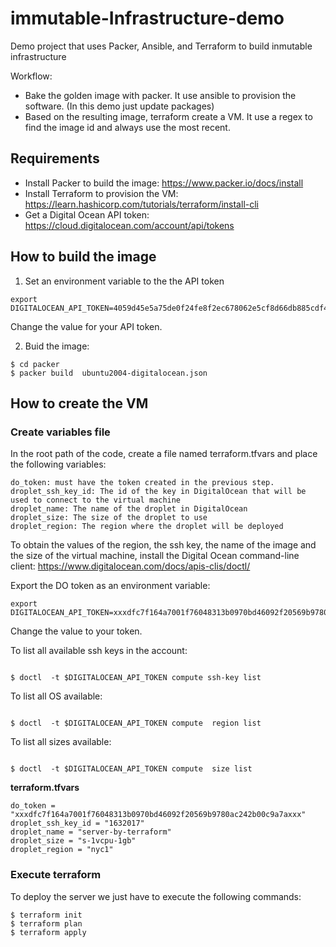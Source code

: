 # immutable-Infrastructure-demo
 Demo project that uses Packer, Ansible, and Terraform to build inmutable infrastructure 

Workflow:
 - Bake the golden image with packer. It use ansible to provision the software. (In this demo just update packages)
 - Based on the resulting image, terraform create a VM. It use a regex to find the image id and  always use the most recent.


## Requirements

 - Install Packer to build the image: https://www.packer.io/docs/install
 - Install Terraform to provision the VM:  https://learn.hashicorp.com/tutorials/terraform/install-cli
 - Get a Digital Ocean API token: https://cloud.digitalocean.com/account/api/tokens



## How to build the image

1. Set an environment variable to the the API token
```
export DIGITALOCEAN_API_TOKEN=4059d45e5a75de0f24fe8f2ec678062e5cf8d66db885cdf4826befb30557d2gh
```
Change the value for your API token.

2. Buid the image:

```
$ cd packer
$ packer build  ubuntu2004-digitalocean.json
```


## How to create the VM

### Create variables file
In the root path of the code, create a file named terraform.tfvars and place the following variables:


```
do_token: must have the token created in the previous step.
droplet_ssh_key_id: The id of the key in DigitalOcean that will be used to connect to the virtual machine
droplet_name: The name of the droplet in DigitalOcean
droplet_size: The size of the droplet to use
droplet_region: The region where the droplet will be deployed

```

To obtain the values of the region, the ssh key, the name  of the image and the size of the virtual machine, install the Digital Ocean command-line client: https://www.digitalocean.com/docs/apis-clis/doctl/

Export the DO token as an environment variable:
```
export DIGITALOCEAN_API_TOKEN=xxxdfc7f164a7001f76048313b0970bd46092f20569b9780ac242b00c9a7axxx
```

Change the value to your token.


To list all available ssh keys in the account:
```

$ doctl  -t $DIGITALOCEAN_API_TOKEN compute ssh-key list
```

To list all OS available:
```

$ doctl  -t $DIGITALOCEAN_API_TOKEN compute  region list
```


To list all sizes available:
```

$ doctl  -t $DIGITALOCEAN_API_TOKEN compute  size list
```

**terraform.tfvars**
```
do_token = "xxxdfc7f164a7001f76048313b0970bd46092f20569b9780ac242b00c9a7axxx"
droplet_ssh_key_id = "1632017"
droplet_name = "server-by-terraform"
droplet_size = "s-1vcpu-1gb"
droplet_region = "nyc1"
```

### Execute terraform


To deploy the server we just have to execute the following commands:

```
$ terraform init
$ terraform plan
$ terraform apply
```
